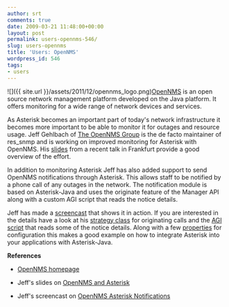 ```yaml
---
author: srt
comments: true
date: 2009-03-21 11:48:00+00:00
layout: post
permalink: users-opennms-546/
slug: users-opennms
title: 'Users: OpenNMS'
wordpress_id: 546
tags:
- users
---
```



![]({{ site.url }}/assets/2011/12/opennms_logo.png)[OpenNMS](http://www.opennms.org/) is an open source network management platform developed on the Java platform. It offers monitoring for a wide range of network devices and services.



As Asterisk becomes an important part of today's network infrastructure it becomes more important to be able to monitor it for outages and resource usage. Jeff Gehlbach of [The OpenNMS Group](http://www.opennms.com/) is the de facto maintainer of res_snmp and is working on improved monitoring for Asterisk with OpenNMS. His [slides](http://asterisk-java.org/static/OpenNMS%20and%20Asterisk.pdf) from a recent talk in Frankfurt provide a good overview of the effort.



In addition to monitoring Asterisk Jeff has also added support to send OpenNMS notifications through Asterisk. This allows staff to be notified by a phone call of any outages in the network. The notification module is based on Asterisk-Java and uses the originate feature of the Manager API along with a custom AGI script that reads the notice details.



Jeff has made a [screencast](http://asterisk-java.org/static/opennms-asterisk-notifications.swf) that shows it in action. If you are interested in the details have a look at his [strategy class](https://opennms.svn.sourceforge.net/svnroot/opennms/opennms/trunk/opennms-asterisk/src/main/java/org/opennms/netmgt/notifd/AsteriskOriginateNotificationStrategy.java) for originating calls and the [AGI script](https://opennms.svn.sourceforge.net/svnroot/opennms/opennms/trunk/opennms-asterisk/src/main/java/org/opennms/netmgt/asterisk/agi/scripts/ReadNoticeDetailsAgiScript.java) that reads some of the notice details. Along with a few [properties](https://opennms.svn.sourceforge.net/svnroot/opennms/opennms/trunk/opennms-base-assembly/src/main/filtered/etc/asterisk-configuration.properties) for configuration this makes a good example on how to integrate Asterisk into your applications with Asterisk-Java.





**References**






  * [OpenNMS homepage](http://www.opennms.org/)


  * Jeff's slides on [OpenNMS and Asterisk](http://asterisk-java.org/static/OpenNMS%20and%20Asterisk.pdf)


  * Jeff's screencast on [OpenNMS Asterisk Notifications](http://asterisk-java.org/static/opennms-asterisk-notifications.swf)







